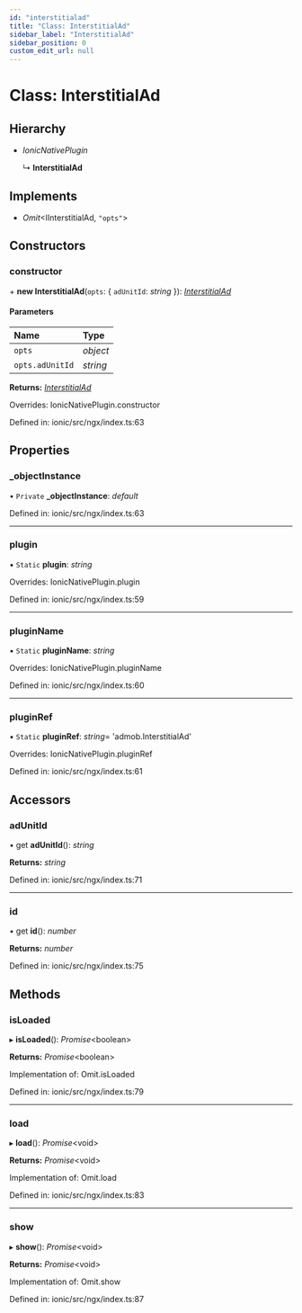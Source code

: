 ```yaml
---
id: "interstitialad"
title: "Class: InterstitialAd"
sidebar_label: "InterstitialAd"
sidebar_position: 0
custom_edit_url: null
---
```


# Class: InterstitialAd

## Hierarchy

- *IonicNativePlugin*

  ↳ **InterstitialAd**

## Implements

- *Omit*<IInterstitialAd, ``"opts"``\>

## Constructors

### constructor

\+ **new InterstitialAd**(`opts`: { `adUnitId`: *string*  }): [*InterstitialAd*](interstitialad.md)

#### Parameters

| Name | Type |
| :------ | :------ |
| `opts` | *object* |
| `opts.adUnitId` | *string* |

**Returns:** [*InterstitialAd*](interstitialad.md)

Overrides: IonicNativePlugin.constructor

Defined in: ionic/src/ngx/index.ts:63

## Properties

### \_objectInstance

• `Private` **\_objectInstance**: *default*

Defined in: ionic/src/ngx/index.ts:63

___

### plugin

▪ `Static` **plugin**: *string*

Overrides: IonicNativePlugin.plugin

Defined in: ionic/src/ngx/index.ts:59

___

### pluginName

▪ `Static` **pluginName**: *string*

Overrides: IonicNativePlugin.pluginName

Defined in: ionic/src/ngx/index.ts:60

___

### pluginRef

▪ `Static` **pluginRef**: *string*= 'admob.InterstitialAd'

Overrides: IonicNativePlugin.pluginRef

Defined in: ionic/src/ngx/index.ts:61

## Accessors

### adUnitId

• get **adUnitId**(): *string*

**Returns:** *string*

Defined in: ionic/src/ngx/index.ts:71

___

### id

• get **id**(): *number*

**Returns:** *number*

Defined in: ionic/src/ngx/index.ts:75

## Methods

### isLoaded

▸ **isLoaded**(): *Promise*<boolean\>

**Returns:** *Promise*<boolean\>

Implementation of: Omit.isLoaded

Defined in: ionic/src/ngx/index.ts:79

___

### load

▸ **load**(): *Promise*<void\>

**Returns:** *Promise*<void\>

Implementation of: Omit.load

Defined in: ionic/src/ngx/index.ts:83

___

### show

▸ **show**(): *Promise*<void\>

**Returns:** *Promise*<void\>

Implementation of: Omit.show

Defined in: ionic/src/ngx/index.ts:87

